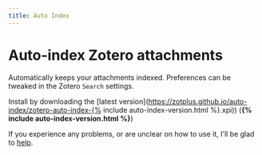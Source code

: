 ```yaml
---
title: Auto Index
---
```

# Auto-index Zotero attachments

Automatically keeps your attachments indexed. Preferences can be tweaked in the Zotero `Search` settings.

Install by downloading the [latest version](https://zotplus.github.io/auto-index/zotero-auto-index-{% include auto-index-version.html %}.xpi)) (**{% include auto-index-version.html %}**)

If you experience any problems, or are unclear on how to use it, I'll be glad to [help](/support.html).
